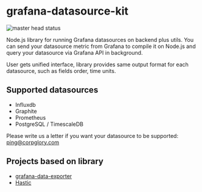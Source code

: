 # grafana-datasource-kit

![master head status](https://travis-ci.org/CorpGlory/grafana-datasource-kit.svg?branch=master)

Node.js library for running Grafana datasources on backend plus utils.
You can send your datasource metric from Grafana to compile it on Node.js and query your datasource via Grafana API in background.

User gets unified interface, library provides same output format for each datasource, such as fields order, time units.

## Supported datasources

* Influxdb
* Graphite
* Prometheus
* PostgreSQL / TimescaleDB

Please write us a letter if you want your datasource to be supported: ping@corpglory.com 

## Projects based on library
* [grafana-data-exporter](https://github.com/CorpGlory/grafana-data-exporter)
* [Hastic](https://github.com/hastic/hastic-server)
